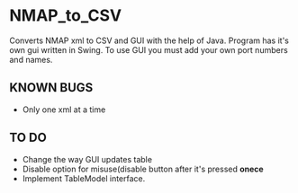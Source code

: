 # NMAP_to_CSV
Converts NMAP xml to CSV and GUI with the help of Java. Program has it's own gui written in Swing. To use GUI you must add your own port numbers and names.
## KNOWN BUGS
- Only one xml at a time
## TO DO
- Change the way GUI updates table
- Disable option for misuse(disable button after it's pressed **onece**
- Implement TableModel interface.
